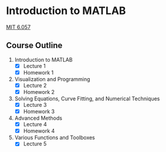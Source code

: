 # Introduction to MATLAB

[MIT 6.057](https://ocw.mit.edu/courses/electrical-engineering-and-computer-science/6-057-introduction-to-matlab-january-iap-2019/index.htm)


## Course Outline
1. Introduction to MATLAB
   - [x] Lecture 1
   - [x] Homework 1
2. Visualization and Programming
   - [x] Lecture 2
   - [x] Homework 2
3. Solving Equations, Curve Fitting, and Numerical Techniques
   - [x] Lecture 3
   - [x] Homework 3
4. Advanced Methods
   - [x] Lecture 4
   - [x] Homework 4
5. Various Functions and Toolboxes
   - [x] Lecture 5

